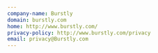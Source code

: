 ```yaml
---
company-name: Burstly
domain: burstly.com
home: http://www.burstly.com/
privacy-policy: http://www.burstly.com/privacy
email: privacy@Burstly.com
---
```




